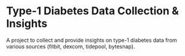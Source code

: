 # Type-1 Diabetes Data Collection & Insights
A project to collect and provide insights on type-1 diabetes data from various sources (fitbit, dexcom, tidepool, bytesnap). 
